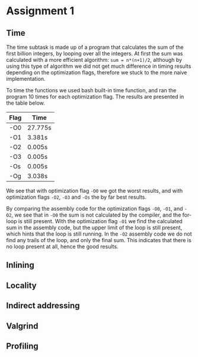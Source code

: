 # Assignment 1

## Time
The time subtask is made up of a program that calculates the sum of the first billion integers, by looping over all the integers. At first the sum was calculated with a more efficient algorithm: `sum = n*(n+1)/2`, although by using this type of algorithm we did not get much difference in timing results depending on the optimization flags, therefore we stuck to the more naive implementation.

To time the functions we used bash built-in time function, and ran the program 10 times for each optimization flag. The results are presented in the table below.

| Flag    | Time    |
| ------- | ------- |
| -O0     | 27.775s |
| -O1     | 3.381s  |
| -O2     | 0.005s  |
| -O3     | 0.005s  |
| -Os     | 0.005s  |
| -Og     | 3.038s  |

We see that with optimization flag `-O0` we got the worst results, and with optimization flags `-O2`, `-O3` and `-Os` the by far best results. 

By comparing the assembly code for the optimization flags `-O0`, `-O1`, and `-O2`, we see that in `-O0` the sum is not calculated by the compiler, and the for-loop is still present. With the optimization flag `-O1` we find the calculated sum in the assembly code, but the upper limit of the loop is still present, which hints that the loop is still running. In the `-O2` assembly code we do not find any trails of the loop, and only the final sum. This indicates that there is no loop present at all, hence the good results.

## Inlining

## Locality

## Indirect addressing

## Valgrind

## Profiling


